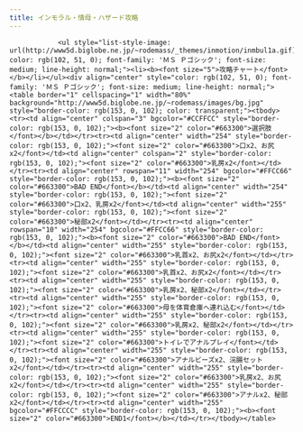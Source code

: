 ```yaml
---
title: インモラル・情母・ハザード攻略
---
```


                <ul style="list-style-image: url(http://www5d.biglobe.ne.jp/~rodemass/_themes/inmotion/inmbul1a.gif); color: rgb(102, 51, 0); font-family: 'ＭＳ Ｐゴシック'; font-size: medium; line-height: normal;"><li><b><font size="5">攻略チャート</font></b></li></ul><div align="center" style="color: rgb(102, 51, 0); font-family: 'ＭＳ Ｐゴシック'; font-size: medium; line-height: normal;"><table border="1" cellspacing="1" width="80%" background="http://www5d.biglobe.ne.jp/~rodemass/images/bg.jpg" style="border-color: rgb(153, 0, 102); color: transparent;"><tbody><tr><td align="center" colspan="3" bgcolor="#CCFFCC" style="border-color: rgb(153, 0, 102);"><b><font size="2" color="#663300">選択肢</font></b></td></tr><tr><td align="center" width="254" style="border-color: rgb(153, 0, 102);"><font size="2" color="#663300">口x2、お尻x2</font></td><td align="center" colspan="2" style="border-color: rgb(153, 0, 102);"><font size="2" color="#663300">乳房x2</font></td></tr><tr><td align="center" rowspan="11" width="254" bgcolor="#FFCC66" style="border-color: rgb(153, 0, 102);"><b><font size="2" color="#663300">BAD END</font></b></td><td align="center" width="254" style="border-color: rgb(153, 0, 102);"><font size="2" color="#663300">口x2、乳房x2</font></td><td align="center" width="255" style="border-color: rgb(153, 0, 102);"><font size="2" color="#663300">秘部x2</font></td></tr><tr><td align="center" rowspan="10" width="254" bgcolor="#FFCC66" style="border-color: rgb(153, 0, 102);"><b><font size="2" color="#663300">BAD END</font></b></td><td align="center" width="255" style="border-color: rgb(153, 0, 102);"><font size="2" color="#663300">乳首x2、お尻x2</font></td></tr><tr><td align="center" width="255" style="border-color: rgb(153, 0, 102);"><font size="2" color="#663300">乳首x2、お尻x2</font></td></tr><tr><td align="center" width="255" style="border-color: rgb(153, 0, 102);"><font size="2" color="#663300">乳房x2、秘部x2</font></td></tr><tr><td align="center" width="255" style="border-color: rgb(153, 0, 102);"><font size="2" color="#663300">母を体育倉庫へ連れ込む</font></td></tr><tr><td align="center" width="255" style="border-color: rgb(153, 0, 102);"><font size="2" color="#663300">乳房x2、秘部x2</font></td></tr><tr><td align="center" width="255" style="border-color: rgb(153, 0, 102);"><font size="2" color="#663300">トイレでアナルプレイ</font></td></tr><tr><td align="center" width="255" style="border-color: rgb(153, 0, 102);"><font size="2" color="#663300">アナルビーズx2、浣腸セットx2</font></td></tr><tr><td align="center" width="255" style="border-color: rgb(153, 0, 102);"><font size="2" color="#663300">乳房x2、お尻x2</font></td></tr><tr><td align="center" width="255" style="border-color: rgb(153, 0, 102);"><font size="2" color="#663300">アナルx2、秘部x2</font></td></tr><tr><td align="center" width="255" bgcolor="#FFCCCC" style="border-color: rgb(153, 0, 102);"><b><font size="2" color="#663300">END1</font></b></td></tr></tbody></table>

